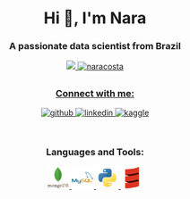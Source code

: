 
<h1 align="center">Hi 👋, I'm Nara</h1>
<h3 align="center">A passionate data scientist from Brazil</h3>
  

<div align="center">
  <a href="https://github.com/naracosta">
  <img height="180em" src="https://github-readme-stats.vercel.app/api?username=naracosta&show_icons=true&theme=dracula&include_all_commits=true&count_private=true"/>
  <img height="180em" src="https://github-readme-streak-stats.herokuapp.com/?user=naracosta&layout=compact&langs_count=7&theme=dracula" alt="naracosta" />
</div>
 

##

<h3 align="center">Connect with me:</h3>
<div align="center">
<a href="https://github.com/naracosta" target="_blank">
<img src=https://img.shields.io/badge/github-%2324292e.svg?&style=for-the-badge&logo=github&logoColor=white alt=github style="margin-bottom: 5px;" />
</a>
<a href="https://linkedin.com/in/nara-costa" target="_blank">
<img src=https://img.shields.io/badge/linkedin-%231E77B5.svg?&style=for-the-badge&logo=linkedin&logoColor=white alt=linkedin style="margin-bottom: 5px;" />
</a>  
</a>
<a href="https://www.kaggle.com/naracostaa" target="_blank">
<img src=https://img.shields.io/badge/kaggle-%231E77B5.svg?&style=for-the-badge&logoColor=white alt=kaggle style="margin-bottom: 5px;" />
</a> 
</div>  

<br/>
   
##
   
<h3 align="center">Languages and Tools:</h3>
<p align="center"> <a href="https://www.mongodb.com/" target="_blank" rel="noreferrer"> <img src="https://raw.githubusercontent.com/devicons/devicon/master/icons/mongodb/mongodb-original-wordmark.svg" alt="mongodb" width="40" height="40"/> </a> <a href="https://www.mysql.com/" target="_blank" rel="noreferrer"> <img src="https://raw.githubusercontent.com/devicons/devicon/master/icons/mysql/mysql-original-wordmark.svg" alt="mysql" width="40" height="40"/> </a> <a href="https://www.python.org" target="_blank" rel="noreferrer"> <img src="https://raw.githubusercontent.com/devicons/devicon/master/icons/python/python-original.svg" alt="python" width="40" height="40"/> </a> <a href="https://www.scala-lang.org" target="_blank" rel="noreferrer"> <img src="https://raw.githubusercontent.com/devicons/devicon/master/icons/scala/scala-original.svg" alt="scala" width="40" height="40"/> </a> </p>



